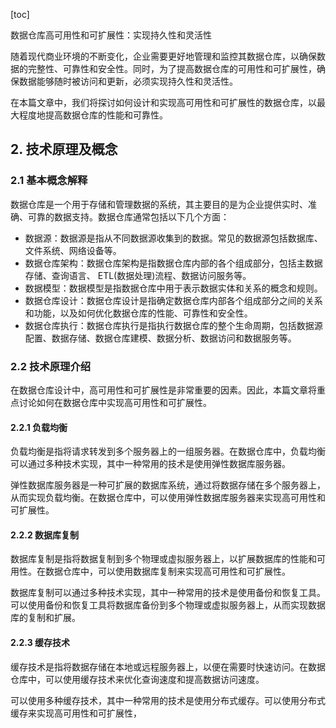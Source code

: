 
[toc]                    
                
                
数据仓库高可用性和可扩展性：实现持久性和灵活性

随着现代商业环境的不断变化，企业需要更好地管理和监控其数据仓库，以确保数据的完整性、可靠性和安全性。同时，为了提高数据仓库的可用性和可扩展性，确保数据能够随时被访问和更新，必须实现持久性和灵活性。

在本篇文章中，我们将探讨如何设计和实现高可用性和可扩展性的数据仓库，以最大程度地提高数据仓库的性能和可靠性。

## 2. 技术原理及概念

### 2.1 基本概念解释

数据仓库是一个用于存储和管理数据的系统，其主要目的是为企业提供实时、准确、可靠的数据支持。数据仓库通常包括以下几个方面：

- 数据源：数据源是指从不同数据源收集到的数据。常见的数据源包括数据库、文件系统、网络设备等。
- 数据仓库架构：数据仓库架构是指数据仓库内部的各个组成部分，包括主数据存储、查询语言、 ETL(数据处理)流程、数据访问服务等。
- 数据模型：数据模型是指数据仓库中用于表示数据实体和关系的概念和规则。
- 数据仓库设计：数据仓库设计是指确定数据仓库内部各个组成部分之间的关系和功能，以及如何优化数据仓库的性能、可靠性和安全性。
- 数据仓库执行：数据仓库执行是指执行数据仓库的整个生命周期，包括数据源配置、数据存储、数据仓库建模、数据分析、数据访问和数据服务等。

### 2.2 技术原理介绍

在数据仓库设计中，高可用性和可扩展性是非常重要的因素。因此，本篇文章将重点讨论如何在数据仓库中实现高可用性和可扩展性。

#### 2.2.1 负载均衡

负载均衡是指将请求转发到多个服务器上的一组服务器。在数据仓库中，负载均衡可以通过多种技术实现，其中一种常用的技术是使用弹性数据库服务器。

弹性数据库服务器是一种可扩展的数据库系统，通过将数据存储在多个服务器上，从而实现负载均衡。在数据仓库中，可以使用弹性数据库服务器来实现高可用性和可扩展性。

#### 2.2.2 数据库复制

数据库复制是指将数据复制到多个物理或虚拟服务器上，以扩展数据库的性能和可用性。在数据仓库中，可以使用数据库复制来实现高可用性和可扩展性。

数据库复制可以通过多种技术实现，其中一种常用的技术是使用备份和恢复工具。可以使用备份和恢复工具将数据库备份到多个物理或虚拟服务器上，从而实现数据库的复制和扩展。

#### 2.2.3 缓存技术

缓存技术是指将数据存储在本地或远程服务器上，以便在需要时快速访问。在数据仓库中，可以使用缓存技术来优化查询速度和提高数据访问速度。

可以使用多种缓存技术，其中一种常用的技术是使用分布式缓存。可以使用分布式缓存来实现高可用性和可扩展性，


